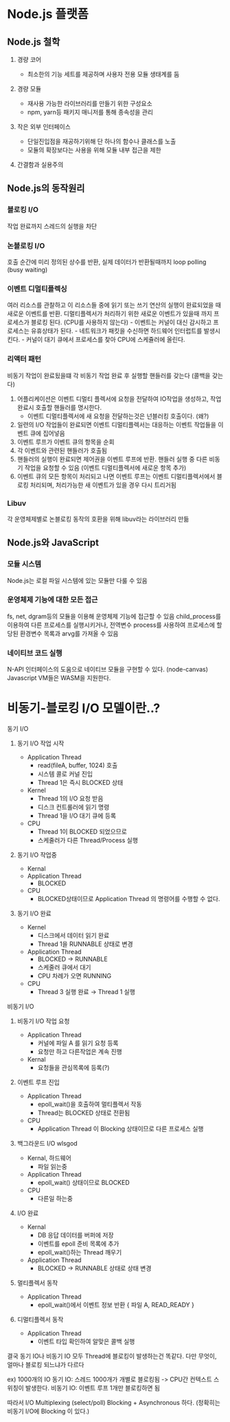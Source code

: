 # Node.js 플랫폼

## Node.js 철학

1. 경량 코어
    - 최소한의 기능 세트를 제공하며 사용자 전용 모듈 생태계를 둠

2. 경량 모듈
    - 재사용 가능한 라이브러리를 만들기 위한 구성요소
    - npm, yarn등 패키지 매니저를 통해 종속성을 관리

3. 작은 외부 인터페이스
    - 단일진입점을 재공하기위해 단 하나의 함수나 클래스를 노출
    - 모듈의 확장보다는 사용을 위해 모듈 내부 접근을 제한

4. 간결함과 실용주의

## Node.js의 동작원리

### 블로킹 I/O

작업 완료까지 스레드의 실행을 차단

### 논블로킹 I/O

호출 순간에 미리 정의된 상수를 반환, 실제 데이터가 반환될때까지 loop polling (busy waiting)

### 이벤트 디멀티플렉싱

여러 리소스를 관찰하고 이 리소스들 중에 읽기 또는 쓰기 연산의 실행이 완료되었을 때 새로운 이벤트를 반환.
디멀티플렉서가 처리하기 위한 새로운 이벤트가 있을때 까지 프로세스가 블로킹 된다. (CPU를 사용하지 않는다)
    - 이벤트는 커널이 대신 감시하고 프로세스는 유휴상태가 된다.
    - 네트워크가 패킷을 수신하면 하드웨어 인터럽트를 발생시킨다.
    - 커널이 대기 큐에서 프로세스를 찾아 CPU에 스케쥴러에 올린다.

### 리액터 패턴

비동기 작업이 완료됬을떄 각 비동기 작업 완료 후 실행할 핸들러를 갖는다 (콜백을 갖는다)

1. 어플리케이션은 이벤트 디멀티 플렉서에 요청을 전달하여 IO작업을 생성하고, 작업완료시 호출할 핸들러를 명시한다.
    - 이벤트 디멀티플렉서에 새 요청을 전달하는것은 넌블러킹 호출이다. (왜?)
2. 일련의 I/O 작업들이 완료되면 이벤트 디멀티플렉서는 대응하는 이벤트 작업들을 이벤트 큐에 집어넣음
3. 이벤트 루프가 이벤트 큐의 항목을 순회
4. 각 이벤트와 관련된 핸들러가 호출됨
5. 핸들러의 실행이 완료되면 제어권을 이벤트 루프에 반환. 핸들러 실행 중 다른 비동기 작업을 요청할 수 있음 (이벤트 디멀티플렉서에 새로운 항목 추가)
6. 이벤트 큐의 모든 항목이 처리되고 나면 이벤트 루프는 이벤트 디멀티플렉서에서 블로킹 처리되며, 처리가능한 새 이벤트가 있을 경우 다시 트리거됨

### Libuv

각 운영체제별로 논블로킹 동작의 호환을 위해 libuv라는 라이브러리 만듦

## Node.js와 JavaScript

### 모듈 시스템

Node.js는 로컬 파일 시스템에 있는 모듈만 다룰 수 있음

### 운영체제 기능에 대한 모든 접근

fs, net, dgram등의 모듈을 이용해 운영체제 기능에 접근할 수 있음
child_process를 이용하여 다른 프로세스를 실행시키거나, 전역변수 process를 사용하여 프로세스에 할당된 환경변수 목록과 arvg를 가져올 수 있음

### 네이티브 코드 실행

N-API 인터페이스의 도움으로 네이티브 모듈을 구현할 수 있다. (node-canvas)
Javascript VM들은 WASM을 지원한다.

# 비동기-블로킹 I/O 모델이란..?

동기 I/O
1. 동기 I/O 작업 시작
    - Application Thread
        - read(fileA, buffer, 1024) 호출
        - 시스템 콜로 커널 진입
        - Thread 1은 즉시 BLOCKED 상태
    - Kernel
        - Thread 1의 I/O 요청 받음
        - 디스크 컨트롤러에 읽기 명령
        - Thread 1을 I/O 대기 큐에 등록
    - CPU
        - Thread 1이 BLOCKED 되었으므로
        - 스케줄러가 다른 Thread/Process 실행

2. 동기 I/O 작업중
    - Kernal
    - Application Thread
        - BLOCKED
    - CPU
        - BLOCKED상태이므로 Application Thread 의 명령어를 수행할 수 없다. 

3. 동기 I/O 완료
    - Kernel
        - 디스크에서 데이터 읽기 완료
        - Thread 1을 RUNNABLE 상태로 변경
    - Application Thread
        - BLOCKED → RUNNABLE
        - 스케줄러 큐에서 대기
        - CPU 차례가 오면 RUNNING
    - CPU
        - Thread 3 실행 완료 → Thread 1 실행

비동기 I/O
1. 비동기 I/O 작업 요청
    - Application Thread
        - 커널에 파일 A 를 읽기 요청 등록
        - 요청만 하고 다른작업은 계속 진행
    - Kernal
        - 요청들을 관심목록에 등록(?)

2. 이벤트 루프 진입
    - Application Thread
        - epoll_wait()을 호출하여 멀티플렉서 작동
        - Thread는 BLOCKED 상태로 전환됨
    - CPU
        - Application Thread 이 Blocking 상태이므로 다른 프로세스 실행

3. 백그라운드 I/O wlsgod
    - Kernal, 하드웨어
        - 파일 읽는중
    - Application Thread
        - epoll_wait() 상태이므로 BLOCKED
    - CPU
        - 다른일 하는중

4. I/O 완료
    - Kernal
        - DB 응답 데이터를 버퍼에 저장
        - 이벤트를 epoll 준비 목록에 추가
        - epoll_wait()하는 Thread 깨우기
    - Application Thread
        - BLOCKED -> RUNNABLE 상태로 상태 변경

5. 멀티플렉서 동작
    - Application Thread
        - epoll_wait()에서 이벤트 정보 반환 { 파일 A, READ_READY }

6. 디멀티플렉서 동작
    - Application Thread
        - 이벤트 타입 확인하여 알맞은 콜백 실행

결국 동기 IO나 비동기 IO 모두 Thread에 블로킹이 발생하는건 똑같다.
다만 무엇이, 얼마나 블로킹 되느냐가 다르다

ex) 1000개의 IO
동기 IO: 스레드 1000개가 개별로 블로킹됨 -> CPU간 컨텍스트 스위칭이 발생한다.
비동기 IO: 이벤트 루프 1개만 블로킹하면 됨

따라서 I/O Multiplexing (select/poll) Blocking + Asynchronous 하다.
(정확히는 비동기 I/O에 Blocking 이 있다.)